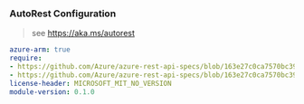 ### AutoRest Configuration

> see https://aka.ms/autorest

``` yaml
azure-arm: true
require:
- https://github.com/Azure/azure-rest-api-specs/blob/163e27c0ca7570bc39e00a46f255740d9b3ba3cb/specification/resourceconnector/resource-manager/readme.md
- https://github.com/Azure/azure-rest-api-specs/blob/163e27c0ca7570bc39e00a46f255740d9b3ba3cb/specification/resourceconnector/resource-manager/readme.go.md
license-header: MICROSOFT_MIT_NO_VERSION
module-version: 0.1.0

```